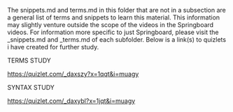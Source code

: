 The snippets.md and terms.md in this folder that are not in a subsection are a general list of terms and snippets to learn this material. This information may slightly venture outside the scope of the videos in the Springboard videos. For information more specific to just Springboard, please visit the _snippets.md and _terms.md of each subfolder. Below is a link(s) to quizlets i have created for further study. 


TERMS STUDY

https://quizlet.com/_daxszy?x=1qqt&i=muagy

SYNTAX STUDY

https://quizlet.com/_daxybl?x=1jqt&i=muagy